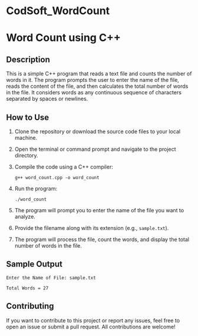 # CodSoft_WordCount
# Word Count using C++

## Description

This is a simple C++ program that reads a text file and counts the number of words in it. The program prompts the user to enter the name of the file, reads the content of the file, and then calculates the total number of words in the file. It considers words as any continuous sequence of characters separated by spaces or newlines.

## How to Use

1. Clone the repository or download the source code files to your local machine.

2. Open the terminal or command prompt and navigate to the project directory.

3. Compile the code using a C++ compiler:

   ```
   g++ word_count.cpp -o word_count
   ```

4. Run the program:

   ```
   ./word_count
   ```

5. The program will prompt you to enter the name of the file you want to analyze.

6. Provide the filename along with its extension (e.g., `sample.txt`).

7. The program will process the file, count the words, and display the total number of words in the file.

## Sample Output

```
Enter the Name of File: sample.txt

Total Words = 27
```

## Contributing

If you want to contribute to this project or report any issues, feel free to open an issue or submit a pull request. All contributions are welcome!
